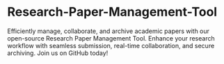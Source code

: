 # Research-Paper-Management-Tool
Efficiently manage, collaborate, and archive academic papers with our open-source Research Paper Management Tool. Enhance your research workflow with seamless submission, real-time collaboration, and secure archiving. Join us on GitHub today!
